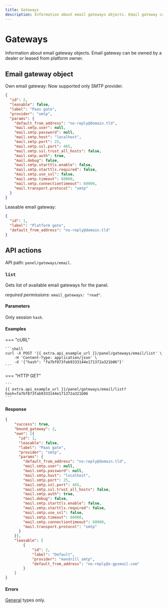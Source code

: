 ```yaml
---
title: Gateways
description: Information about email gateways objects. Email gateway can be owned by a dealer or leased from platform owner.
---
```


# Gateways

Information about email gateway objects. Email gateway can be owned by a dealer or leased from platform owner.


## Email gateway object

Own email gateway:
Now supported only SMTP provider.

```json
{
  "id": 2,
  "leasable": false,
  "label": "Paas gate",
  "provider": "smtp",
  "params": {
    "default_from_address": "no-reply@domain.tld",
    "mail.smtp.user": null,
    "mail.smtp.password": null,
    "mail.smtp.host": "localhost",
    "mail.smtp.port": 25,
    "mail.smtp.ssl.port": 465,
    "mail.smtp.ssl.trust_all_hosts": false,
    "mail.smtp.auth": true,
    "mail.debug": false,
    "mail.smtp.starttls.enable": false,
    "mail.smtp.starttls.required": false,
    "mail.smtp.use_ssl": false,
    "mail.smtp.timeout": 60000,
    "mail.smtp.connectiontimeout": 60000,
    "mail.transport.protocol": "smtp"
  }
}
```

Leasable email gateway:

```json
{
  "id": 1,
  "label": "Platform gate",
  "default_from_address": "no-reply@domain.tld"
}
```


## API actions

API path: `panel/gateways/email`.

### `list`

Gets list of available email gateways for the panel.

*required permissions*: `email_gateways: "read"`.

#### Parameters

Only session `hash`.

#### Examples

=== "cURL"

    ```shell
    curl -X POST '{{ extra.api_example_url }}/panel/gateways/email/list' \
        -H 'Content-Type: application/json' \
        -d '{"hash": "fa7bf873fab9333144e171372a321b06"}'
    ```

=== "HTTP GET"

    ```
    {{ extra.api_example_url }}/panel/gateways/email/list?hash=fa7bf873fab9333144e171372a321b06
    ```
   
#### Response

```json
{
    "success": true,
    "bound_gateway": 2,
    "own": [{
      "id": 1,
      "leasable": false,
      "label": "Paas gate",
      "provider": "smtp",
      "params": {
        "default_from_address": "no-reply@domain.tld",
        "mail.smtp.user": null,
        "mail.smtp.password": null,
        "mail.smtp.host": "localhost",
        "mail.smtp.port": 25,
        "mail.smtp.ssl.port": 465,
        "mail.smtp.ssl.trust_all_hosts": false,
        "mail.smtp.auth": true,
        "mail.debug": false,
        "mail.smtp.starttls.enable": false,
        "mail.smtp.starttls.required": false,
        "mail.smtp.use_ssl": false,
        "mail.smtp.timeout": 60000,
        "mail.smtp.connectiontimeout": 60000,
        "mail.transport.protocol": "smtp"
      }
    }],
    "leasable": [
        {
            "id": 2,
            "label": "Default",
            "provider": "mandrill_smtp",
            "default_from_address": "no-reply@x-gpsmail.com"
        }
    ]
}
```

#### Errors

[General](../../backend-api/getting-started/introduction.md#error-codes) types only.